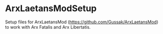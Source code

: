 # ArxLaetansModSetup
Setup files for ArxLaetansMod (https://github.com/Gussak/ArxLaetansMod) to work with Arx Fatalis and Arx Libertatis.
